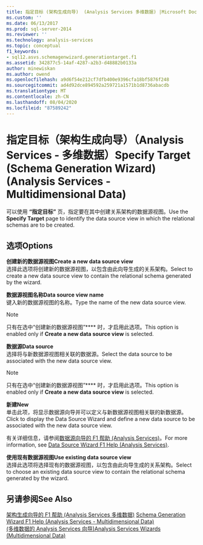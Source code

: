 ```yaml
---
title: 指定目标 (架构生成向导)  (Analysis Services 多维数据) |Microsoft Docs
ms.custom: ''
ms.date: 06/13/2017
ms.prod: sql-server-2014
ms.reviewer: ''
ms.technology: analysis-services
ms.topic: conceptual
f1_keywords:
- sql12.asvs.schemagenwizard.generationtarget.f1
ms.assetid: 342877c5-14af-4287-a2b3-d48882b0133a
author: minewiskan
ms.author: owend
ms.openlocfilehash: a9d6f54e212cf7dfb400e9396cfa18bf5876f248
ms.sourcegitcommit: ad4d92dce894592a259721a1571b1d8736abacdb
ms.translationtype: MT
ms.contentlocale: zh-CN
ms.lasthandoff: 08/04/2020
ms.locfileid: "87589242"
---
```

# <a name="specify-target-schema-generation-wizard-analysis-services---multidimensional-data"></a><span data-ttu-id="8ec12-102">指定目标（架构生成向导）（Analysis Services - 多维数据）</span><span class="sxs-lookup"><span data-stu-id="8ec12-102">Specify Target (Schema Generation Wizard) (Analysis Services - Multidimensional Data)</span></span>
  <span data-ttu-id="8ec12-103">可以使用 **“指定目标”** 页，指定要在其中创建关系架构的数据源视图。</span><span class="sxs-lookup"><span data-stu-id="8ec12-103">Use the **Specify Target** page to identify the data source view in which the relational schemas are to be created.</span></span>  
  
## <a name="options"></a><span data-ttu-id="8ec12-104">选项</span><span class="sxs-lookup"><span data-stu-id="8ec12-104">Options</span></span>  
 <span data-ttu-id="8ec12-105">**创建新的数据源视图**</span><span class="sxs-lookup"><span data-stu-id="8ec12-105">**Create a new data source view**</span></span>  
 <span data-ttu-id="8ec12-106">选择此选项将创建新的数据源视图，以包含由此向导生成的关系架构。</span><span class="sxs-lookup"><span data-stu-id="8ec12-106">Select to create a new data source view to contain the relational schema generated by the wizard.</span></span>  
  
 <span data-ttu-id="8ec12-107">**数据源视图名称**</span><span class="sxs-lookup"><span data-stu-id="8ec12-107">**Data source view name**</span></span>  
 <span data-ttu-id="8ec12-108">键入新的数据源视图的名称。</span><span class="sxs-lookup"><span data-stu-id="8ec12-108">Type the name of the new data source view.</span></span>  
  
> [!NOTE]  
>  <span data-ttu-id="8ec12-109">只有在选中“创建新的数据源视图”\*\*\*\* 时，才启用此选项。</span><span class="sxs-lookup"><span data-stu-id="8ec12-109">This option is enabled only if **Create a new data source view** is selected.</span></span>  
  
 <span data-ttu-id="8ec12-110">**数据源**</span><span class="sxs-lookup"><span data-stu-id="8ec12-110">**Data source**</span></span>  
 <span data-ttu-id="8ec12-111">选择将与新数据源视图相关联的数据源。</span><span class="sxs-lookup"><span data-stu-id="8ec12-111">Select the data source to be associated with the new data source view.</span></span>  
  
> [!NOTE]  
>  <span data-ttu-id="8ec12-112">只有在选中“创建新的数据源视图”\*\*\*\* 时，才启用此选项。</span><span class="sxs-lookup"><span data-stu-id="8ec12-112">This option is enabled only if **Create a new data source view** is selected.</span></span>  
  
 <span data-ttu-id="8ec12-113">**新建**</span><span class="sxs-lookup"><span data-stu-id="8ec12-113">**New**</span></span>  
 <span data-ttu-id="8ec12-114">单击此项，将显示数据源向导并可以定义与新数据源视图相关联的新数据源。</span><span class="sxs-lookup"><span data-stu-id="8ec12-114">Click to display the Data Source Wizard and define a new data source to be associated with the new data source view.</span></span>  
  
 <span data-ttu-id="8ec12-115">有关详细信息，请参阅[数据源向导的 F1 帮助 (Analysis Services)](data-source-wizard-f1-help-analysis-services.md)。</span><span class="sxs-lookup"><span data-stu-id="8ec12-115">For more information, see [Data Source Wizard F1 Help &#40;Analysis Services&#41;](data-source-wizard-f1-help-analysis-services.md).</span></span>  
  
 <span data-ttu-id="8ec12-116">**使用现有数据源视图**</span><span class="sxs-lookup"><span data-stu-id="8ec12-116">**Use existing data source view**</span></span>  
 <span data-ttu-id="8ec12-117">选择此选项将选择现有的数据源视图，以包含由此向导生成的关系架构。</span><span class="sxs-lookup"><span data-stu-id="8ec12-117">Select to choose an existing data source view to contain the relational schema generated by the wizard.</span></span>  
  
## <a name="see-also"></a><span data-ttu-id="8ec12-118">另请参阅</span><span class="sxs-lookup"><span data-stu-id="8ec12-118">See Also</span></span>  
 <span data-ttu-id="8ec12-119">[架构生成向导的 F1 帮助 &#40;Analysis Services 多维数据&#41;](schema-generation-wizard-f1-help-analysis-services-multidimensional-data.md) </span><span class="sxs-lookup"><span data-stu-id="8ec12-119">[Schema Generation Wizard F1 Help &#40;Analysis Services - Multidimensional Data&#41;](schema-generation-wizard-f1-help-analysis-services-multidimensional-data.md) </span></span>  
 [<span data-ttu-id="8ec12-120">&#40;多维数据的 Analysis Services 向导&#41;</span><span class="sxs-lookup"><span data-stu-id="8ec12-120">Analysis Services Wizards &#40;Multidimensional Data&#41;</span></span>](analysis-services-wizards-multidimensional-data.md)  
  
  
